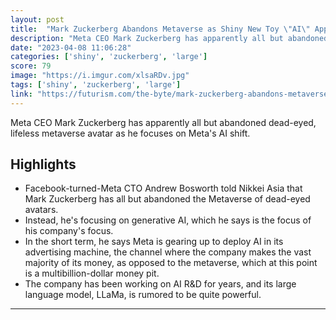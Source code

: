 ```yaml
---
layout: post
title:  "Mark Zuckerberg Abandons Metaverse as Shiny New Toy \"AI\" Appears"
description: "Meta CEO Mark Zuckerberg has apparently all but abandoned dead-eyed, lifeless metaverse avatar as he focuses on Meta's AI shift."
date: "2023-04-08 11:06:28"
categories: ['shiny', 'zuckerberg', 'large']
score: 79
image: "https://i.imgur.com/xlsaRDv.jpg"
tags: ['shiny', 'zuckerberg', 'large']
link: "https://futurism.com/the-byte/mark-zuckerberg-abandons-metaverse"
---
```


Meta CEO Mark Zuckerberg has apparently all but abandoned dead-eyed, lifeless metaverse avatar as he focuses on Meta's AI shift.

## Highlights

- Facebook-turned-Meta CTO Andrew Bosworth told Nikkei Asia that Mark Zuckerberg has all but abandoned the Metaverse of dead-eyed avatars.
- Instead, he's focusing on generative AI, which he says is the focus of his company's focus.
- In the short term, he says Meta is gearing up to deploy AI in its advertising machine, the channel where the company makes the vast majority of its money, as opposed to the metaverse, which at this point is a multibillion-dollar money pit.
- The company has been working on AI R&D for years, and its large language model, LLaMa, is rumored to be quite powerful.

---
